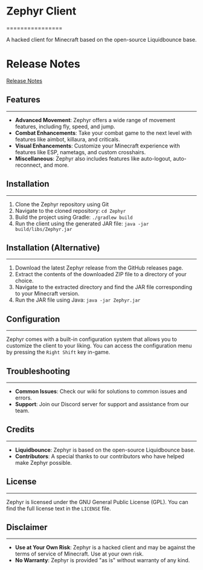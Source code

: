# Zephyr Client
================

A hacked client for Minecraft based on the open-source Liquidbounce base.

# Release Notes
[Release Notes](/releasenotes.md)

## Features
------------

*   **Advanced Movement**: Zephyr offers a wide range of movement features, including fly, speed, and jump.
*   **Combat Enhancements**: Take your combat game to the next level with features like aimbot, killaura, and criticals.
*   **Visual Enhancements**: Customize your Minecraft experience with features like ESP, nametags, and custom crosshairs.
*   **Miscellaneous**: Zephyr also includes features like auto-logout, auto-reconnect, and more.

## Installation
------------

1.  Clone the Zephyr repository using Git
2.  Navigate to the cloned repository: `cd Zephyr`
3.  Build the project using Gradle: `./gradlew build`
4.  Run the client using the generated JAR file: `java -jar build/libs/Zephyr.jar`

## Installation (Alternative)
------------------------------
1.  Download the latest Zephyr release from the GitHub releases page.
2.  Extract the contents of the downloaded ZIP file to a directory of your choice.
3.  Navigate to the extracted directory and find the JAR file corresponding to your Minecraft version.
4.  Run the JAR file using Java: `java -jar Zephyr.jar`

## Configuration
-------------

Zephyr comes with a built-in configuration system that allows you to customize the client to your liking. You can access the configuration menu by pressing the `Right Shift` key in-game.

## Troubleshooting
-------------

*   **Common Issues**: Check our wiki for solutions to common issues and errors.
*   **Support**: Join our Discord server for support and assistance from our team.

## Credits
--------

*   **Liquidbounce**: Zephyr is based on the open-source Liquidbounce base.
*   **Contributors**: A special thanks to our contributors who have helped make Zephyr possible.

## License
-------

Zephyr is licensed under the GNU General Public License (GPL). You can find the full license text in the `LICENSE` file.

## Disclaimer
------------

*   **Use at Your Own Risk**: Zephyr is a hacked client and may be against the terms of service of Minecraft. Use at your own risk.
*   **No Warranty**: Zephyr is provided "as is" without warranty of any kind.
